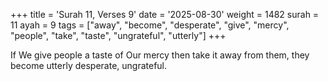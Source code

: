 +++
title = 'Surah 11, Verses 9'
date = '2025-08-30'
weight = 1482
surah = 11
ayah = 9
tags = ["away", "become", "desperate", "give", "mercy", "people", "take", "taste", "ungrateful", "utterly"]
+++

If We give people a taste of Our mercy then take it away from them, they become utterly desperate, ungrateful.